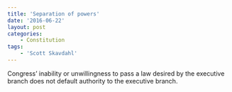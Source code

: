 ```yaml
---
title: 'Separation of powers'
date: '2016-06-22'
layout: post
categories:
    - Constitution
tags:
    - 'Scott Skavdahl'
---
```


Congress’ inability or unwillingness to pass a law desired by the executive branch does not default authority to the executive branch.